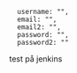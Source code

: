       username: "",
      email: "",
      email2: "",
      password: "",
      password2: ""

test på jenkins
